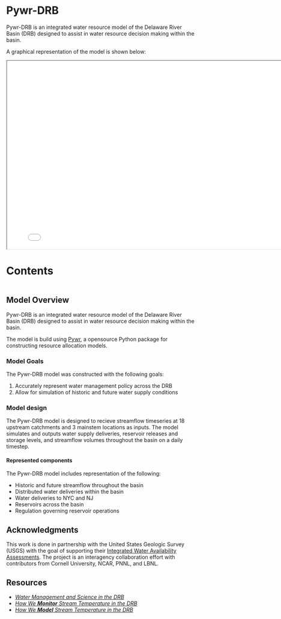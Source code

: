 # Pywr-DRB

Pywr-DRB is an integrated water resource model of the Delaware River Basin (DRB) designed to assist in water resource decision making within the basin.

A graphical representation of the model is shown below:

<iframe id="serviceFrameSend" src="drb_model_map.html" height = "500" width = "800" title = "Graphical Representation of Pywr-DRB Model"></iframe>

# Contents
```{tableofcontents}
```

## Model Overview

Pywr-DRB is an integrated water resource model of the Delaware River Basin (DRB) designed to assist in water resource decision making within the basin.

The model is build using [Pywr](https://pywr.github.io/pywr/index.html), a opensource Python package for constructing resource allocation models.

### Model Goals

The Pywr-DRB model was constructed with the following goals:

1. Accurately represent water management policy across the DRB
2. Allow for simulation of historic and future water supply conditions


### Model design

The Pywr-DRB model is designed to recieve streamflow timeseries at 18 upstream catchments and 3 mainstem locations as inputs. The model simulates and outputs water supply deliveries, reservoir releases and storage levels, and streamflow volumes throughout the basin on a daily timestep.


#### Represented components

The Pywr-DRB model includes representation of the following:

- Historic and future streamflow throughout the basin
- Distributed water deliveries within the basin
- Water deliveries to NYC and NJ
- Reservoirs across the basin
- Regulation governing reservoir operations


## Acknowledgments

This work is done in partnership with the United States Geologic Survey (USGS) with the goal of supporting their [Integrated Water Availability Assessments](https://www.usgs.gov/mission-areas/water-resources/science/integrated-water-availability-assessments-iwaas). The project is an interagency collaboration effort with contributors from Cornell University, NCAR, PNNL, and LBNL.


## Resources
- [*Water Management and Science in the DRB*](https://labs.waterdata.usgs.gov/visualizations/delaware-basin-story/index.html#/)
- [*How We **Monitor** Stream Temperature in the DRB*](https://labs.waterdata.usgs.gov/visualizations/temperature-prediction/index.html#/monitoring)
- [*How We **Model** Stream Temperature in the DRB*](https://labs.waterdata.usgs.gov/visualizations/temperature-prediction/index.html#/modeling)
